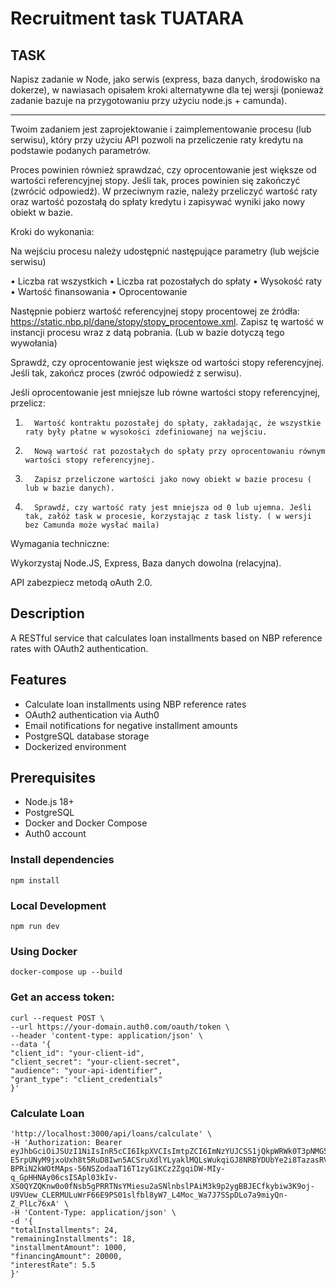 # Recruitment task TUATARA
## TASK 

Napisz zadanie w Node, jako serwis (express, baza danych, środowisko na dokerze), w nawiasach opisałem kroki alternatywne dla tej wersji (ponieważ zadanie bazuje na przygotowaniu przy użyciu node.js + camunda).

----------------------------------

Twoim zadaniem jest zaprojektowanie i zaimplementowanie procesu (lub serwisu), który przy użyciu API pozwoli na przeliczenie raty kredytu na podstawie podanych parametrów.

Proces powinien również sprawdzać, czy oprocentowanie jest większe od wartości referencyjnej stopy. Jeśli tak, proces powinien się zakończyć (zwrócić odpowiedź). W przeciwnym razie, należy przeliczyć wartość raty oraz wartość pozostałą do spłaty kredytu i zapisywać wyniki jako nowy obiekt w bazie.

Kroki do wykonania:

Na wejściu procesu należy udostępnić następujące parametry (lub wejście serwisu)

•        Liczba rat wszystkich
•        Liczba rat pozostałych do spłaty
•        Wysokość raty
•        Wartość finansowania
•        Oprocentowanie

Następnie pobierz wartość referencyjnej stopy procentowej ze źródła: https://static.nbp.pl/dane/stopy/stopy_procentowe.xml. Zapisz tę wartość w instancji procesu wraz z datą pobrania. (Lub w bazie dotyczą tego wywołania)

Sprawdź, czy oprocentowanie jest większe od wartości stopy referencyjnej. Jeśli tak, zakończ proces (zwróć odpowiedź z serwisu).

Jeśli oprocentowanie jest mniejsze lub równe wartości stopy referencyjnej, przelicz:

1.       Wartość kontraktu pozostałej do spłaty, zakładając, że wszystkie raty były płatne w wysokości zdefiniowanej na wejściu.
2.       Nową wartość rat pozostałych do spłaty przy oprocentowaniu równym wartości stopy referencyjnej.
3.       Zapisz przeliczone wartości jako nowy obiekt w bazie procesu ( lub w bazie danych).
4.       Sprawdź, czy wartość raty jest mniejsza od 0 lub ujemna. Jeśli tak, załóż task w procesie, korzystając z task listy. ( w wersji bez Camunda może wysłać maila)

Wymagania techniczne:

Wykorzystaj Node.JS, Express, Baza danych dowolna (relacyjna).

API zabezpiecz metodą oAuth 2.0.


## Description
A RESTful service that calculates loan installments based on NBP reference rates with OAuth2 authentication.

## Features
- Calculate loan installments using NBP reference rates
- OAuth2 authentication via Auth0
- Email notifications for negative installment amounts
- PostgreSQL database storage
- Dockerized environment

## Prerequisites
- Node.js 18+
- PostgreSQL
- Docker and Docker Compose
- Auth0 account

### Install dependencies
```
npm install
```

### Local Development
```
npm run dev
```

### Using Docker
```
docker-compose up --build
```

### Get an access token:
```
curl --request POST \
--url https://your-domain.auth0.com/oauth/token \
--header 'content-type: application/json' \
--data '{
"client_id": "your-client-id",
"client_secret": "your-client-secret",
"audience": "your-api-identifier",
"grant_type": "client_credentials"
}'
```

### Calculate Loan
``` curl -X POST \
'http://localhost:3000/api/loans/calculate' \
-H 'Authorization: Bearer eyJhbGciOiJSUzI1NiIsInR5cCI6IkpXVCIsImtpZCI6ImNzYUJCSS1jQkpWRWk0T3pNMG5FViJ9.eyJpc3MiOiJodHRwczovL2Rldi1kYXhyc2h1ZG5vNzY3eXE3LmV1LmF1dGgwLmNvbS8iLCJzdWIiOiJ4MkU4WG1OVXk5R21hMkNMMjc5Q0RjUWxKZHpsWTR6aEBjbGllbnRzIiwiYXVkIjoiaHR0cHM6Ly9sb2FuLWNhbGN1bGF0b3ItYXBpIiwiaWF0IjoxNzMzODc1NzY3LCJleHAiOjE3MzM5NjIxNjcsImd0eSI6ImNsaWVudC1jcmVkZW50aWFscyIsImF6cCI6IngyRThYbU5VeTlHbWEyQ0wyNzlDRGNRbEpkemxZNHpoIn0.Pn9BUa6DyYqlt06NHzCgOPlMI48M-E5rpUNyM9jxoUxh8t5RuD8Iwn5ACSruXdlYLyaklMQLsWukqiGJ8NRBYDUbYe2i8TazasRVhJhE4nfCS4t9MOOywfTANjB679aPq-BPRiN2kWOtMAps-56NSZodaaT16T1zyG1KCz2ZgqiDW-MIy-q_GpHHNAy06csISApl03kIv-XS0QYZQKnw0o0fNsb5gPRRTNsYMiesu2aSNlnbslPAiM3k9p2ygBBJECfkybiw3K9oj-U9VUew_CLERMULuWrF66E9PS01slfbl8yW7_L4Moc_Wa7J7SSpDLo7a9miyQn-Z_PlLc76xA' \
-H 'Content-Type: application/json' \
-d '{
"totalInstallments": 24,
"remainingInstallments": 18,
"installmentAmount": 1000,
"financingAmount": 20000,
"interestRate": 5.5
}'
```